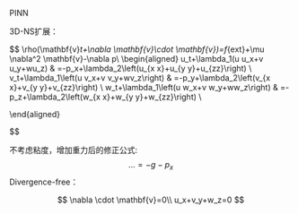 PINN 


3D-NS扩展：

$$
\rho(\mathbf{v}_t+\nabla \mathbf{v}\cdot \mathbf{v})=f_{ext}+\mu \nabla^2 \mathbf{v}-\nabla p\\
\begin{aligned}
u_t+\lambda_1(u u_x+v u_y+wu_z) & =-p_x+\lambda_2\left(u_{x x}+u_{y y}+u_{zz}\right) \\
v_t+\lambda_1\left(u v_x+v v_y+wv_z\right) & =-p_y+\lambda_2\left(v_{x x}+v_{y y}+v_{zz}\right) \\
w_t+\lambda_1\left(u w_x+v w_y+ww_z\right) & =-p_z+\lambda_2\left(w_{x x}+w_{y y}+w_{zz}\right) \\

\end{aligned}





$$

不考虑粘度，增加重力后的修正公式:
$$
...=-g-p_x
$$
Divergence-free：

$$
\nabla \cdot \mathbf{v}=0\\
u_x+v_y+w_z=0
$$
